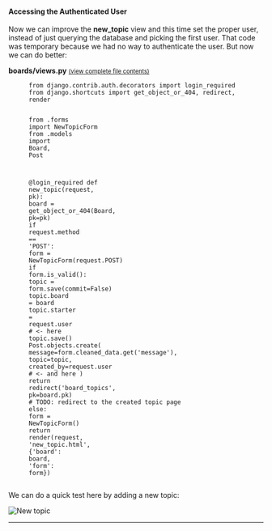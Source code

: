 <h4 id="accessing-the-authenticated-user">Accessing the Authenticated User</h4>

<p>Now we can improve the <strong>new_topic</strong> view and this time set the proper user, instead of just querying the database
and picking the first user. That code was temporary because we had no way to authenticate the user. But now we can do
better:</p>

<p><strong>boards/views.py</strong>
<small><a href="https://gist.github.com/vitorfs/483936caca4618dc275545ad2dfbef24#file-views-py-L19" target="_blank" rel="noopener nofollow">(view complete file contents)</a></small></p>

<figure class="highlight"><pre><code class="language-python" data-lang="python"><span class="kn">from</span> <span class="nn">django.contrib.auth.decorators</span> <span class="kn">import</span> <span class="n">login_required</span>
<span class="kn">from</span> <span class="nn">django.shortcuts</span> <span class="kn">import</span> <span class="n">get_object_or_404</span><span class="p">,</span> <span class="n">redirect</span><span class="p">,</span> <span class="n">render</span>

<span class="kn">from</span> <span class="nn">.forms</span> <span class="kn">import</span> <span class="n">NewTopicForm</span>
<span class="kn">from</span> <span class="nn">.models</span> <span class="kn">import</span> <span class="n">Board</span><span class="p">,</span> <span class="n">Post</span>

<span class="nd">@login_required</span>
<span class="k">def</span> <span class="nf">new_topic</span><span class="p">(</span><span class="n">request</span><span class="p">,</span> <span class="n">pk</span><span class="p">):</span>
    <span class="n">board</span> <span class="o">=</span> <span class="n">get_object_or_404</span><span class="p">(</span><span class="n">Board</span><span class="p">,</span> <span class="n">pk</span><span class="o">=</span><span class="n">pk</span><span class="p">)</span>
    <span class="k">if</span> <span class="n">request</span><span class="o">.</span><span class="n">method</span> <span class="o">==</span> <span class="s">'POST'</span><span class="p">:</span>
        <span class="n">form</span> <span class="o">=</span> <span class="n">NewTopicForm</span><span class="p">(</span><span class="n">request</span><span class="o">.</span><span class="n">POST</span><span class="p">)</span>
        <span class="k">if</span> <span class="n">form</span><span class="o">.</span><span class="n">is_valid</span><span class="p">():</span>
            <span class="n">topic</span> <span class="o">=</span> <span class="n">form</span><span class="o">.</span><span class="n">save</span><span class="p">(</span><span class="n">commit</span><span class="o">=</span><span class="bp">False</span><span class="p">)</span>
            <span class="n">topic</span><span class="o">.</span><span class="n">board</span> <span class="o">=</span> <span class="n">board</span>
            <span class="n">topic</span><span class="o">.</span><span class="n">starter</span> <span class="o">=</span> <span class="n">request</span><span class="o">.</span><span class="n">user</span>  <span class="c"># &lt;- here</span>
            <span class="n">topic</span><span class="o">.</span><span class="n">save</span><span class="p">()</span>
            <span class="n">Post</span><span class="o">.</span><span class="n">objects</span><span class="o">.</span><span class="n">create</span><span class="p">(</span>
                <span class="n">message</span><span class="o">=</span><span class="n">form</span><span class="o">.</span><span class="n">cleaned_data</span><span class="o">.</span><span class="n">get</span><span class="p">(</span><span class="s">'message'</span><span class="p">),</span>
                <span class="n">topic</span><span class="o">=</span><span class="n">topic</span><span class="p">,</span>
                <span class="n">created_by</span><span class="o">=</span><span class="n">request</span><span class="o">.</span><span class="n">user</span>  <span class="c"># &lt;- and here</span>
            <span class="p">)</span>
            <span class="k">return</span> <span class="n">redirect</span><span class="p">(</span><span class="s">'board_topics'</span><span class="p">,</span> <span class="n">pk</span><span class="o">=</span><span class="n">board</span><span class="o">.</span><span class="n">pk</span><span class="p">)</span>  <span class="c"># TODO: redirect to the created topic page</span>
    <span class="k">else</span><span class="p">:</span>
        <span class="n">form</span> <span class="o">=</span> <span class="n">NewTopicForm</span><span class="p">()</span>
    <span class="k">return</span> <span class="n">render</span><span class="p">(</span><span class="n">request</span><span class="p">,</span> <span class="s">'new_topic.html'</span><span class="p">,</span> <span class="p">{</span><span class="s">'board'</span><span class="p">:</span> <span class="n">board</span><span class="p">,</span> <span class="s">'form'</span><span class="p">:</span> <span class="n">form</span><span class="p">})</span></code></pre></figure>

<p>We can do a quick test here by adding a new topic:</p>

<p><img src="https://simpleisbetterthancomplex.com/media/series/beginners-guide/1.11/part-5/topics-2.png" alt="New topic" /></p>

<hr />
